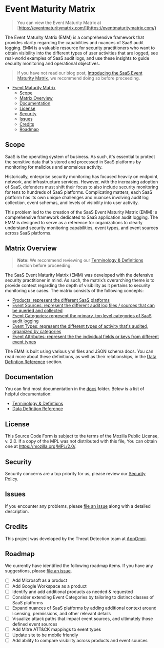 # Event Maturity Matrix

> You can view the Event Maturity Matrix at [https://eventmaturitymatrix.com/](https://eventmaturitymatrix.com/)

The Event Maturity Matrix (EMM) is a comprehensive framework that provides clarity regarding the capabilities and nuances of SaaS audit logging. EMM is a valuable resource for security practitioners who want to obtain visibility into the different types of user activities that are logged, see real-world examples of SaaS audit logs, and use these insights to guide security monitoring and operational objectives.

> If you have not read our blog post, [Introducing the SaaS Event Maturity Matrix](https://appomni.com/blog_post/introducing-the-saas-event-maturity-matrix), we recommend doing so before proceeding.

- [Event Maturity Matrix](#event-maturity-matrix)
  - [Scope](#scope)
  - [Matrix Overview](#matrix-overview)
  - [Documentation](#documentation)
  - [License](#license)
  - [Security](#security)
  - [Issues](#issues)
  - [Credits](#credits)
  - [Roadmap](#roadmap)

## Scope

SaaS is the operating system of business. As such, it's essential to protect the sensitive data that's stored and processed in SaaS platforms by monitoring for malicious and anomalous activity.

Historically, enterprise security monitoring has focused heavily on endpoint, network, and infrastructure services. However, with the increasing adoption of SaaS, defenders must shift their focus to also include security monitoring for tens to hundreds of SaaS platforms. Complicating matters, each SaaS platform has its own unique challenges and nuances involving audit log collection, event schemas, and levels of visibility into user activity.

This problem led to the creation of the SaaS Event Maturity Matrix (EMM): a comprehensive framework dedicated to SaaS application audit logging. The EMM is designed to serve as a reference for organizations to clearly understand security monitoring capabilities, event types, and event sources across SaaS platforms.

## Matrix Overview

> **Note:** We recommend reviewing our [Terminology & Definitions](./docs/terminology.md) section before proceeding.

The SaaS Event Maturity Matrix (EMM) was developed with the defensive security practitioner in mind. As such, the matrix’s overarching theme is to provide context regarding the depth of visibility as it pertains to security monitoring use cases. The matrix consists of the following concepts:

* [Products: represent the different SaaS platforms](./docs/data-defintion-reference.md#products)
* [Event Sources: represent the different audit log files / sources that can be queried and collected](./docs/data-defintion-reference.md#event-sources)
* [Event Categories: represent the primary, top level categories of SaaS audit logging](./docs/data-defintion-reference.md#event-categories)
* [Event Types: represent the different types of activity that's audited, organized by categories](./docs/data-defintion-reference.md#event-types)
* [Event Attributes: represent the the individual fields or keys from different event types](./docs/data-defintion-reference.md#event-attributes)

The EMM is built using various yml files and JSON schema docs. You can read more about these definitions, as well as their relationships, in the [Data Defintion Reference](./docs/data-defintion-reference.md) section.

## Documentation

You can find most documentation in the [docs](./docs/) folder. Below is a list of helpful documentation:

* [Terminology & Defintions](./docs/terminology.md)
* [Data Defintion Reference](./docs/data-defintion-reference.md)

## License

This Source Code Form is subject to the terms of the Mozilla Public
License, v. 2.0. If a copy of the MPL was not distributed with this
file, You can obtain one at https://mozilla.org/MPL/2.0/.

## Security

Security concerns are a top priority for us, please review our [Security Policy](SECURITY.md).

## Issues

If you encounter any problems,
please [file an issue](https://github.com/appomni/event_maturity_matrix/issues/new) along with a detailed description.

## Credits

This project was developed by the Threat Detection team at [AppOmni](https://appomni.com).

## Roadmap

We currently have identified the following roadmap items. If you have any suggestions, please [file an issue](https://github.com/appomni/event-maturity-matrix/issues/new).

* [ ] Add Microsoft as a product
* [ ] Add Google Workspace as a product
* [ ] Identify and add additional products as needed & requested
* [ ] Consider extending Event Categories by tailoring to distinct classes of SaaS platforms
* [ ] Expand nuances of SaaS platforms by adding additional context around licensing, permissions, and other relevant details
* [ ] Visualize attack paths that impact event sources, and ultimately those defined event sources
* [ ] Add Mitre ATT&CK mappings to event types
* [ ] Update site to be mobile friendly
* [ ] Add ability to compare visibility across products and event sources
